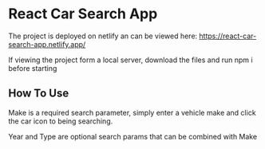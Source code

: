 # React Car Search App

The project is deployed on netlify an can be viewed here: https://react-car-search-app.netlify.app/

If viewing the project form a local server, download the files and run npm i before starting

## How To Use

Make is a required search parameter, simply enter a vehicle make and click the car icon to being searching.

Year and Type are optional search params that can be combined with Make
